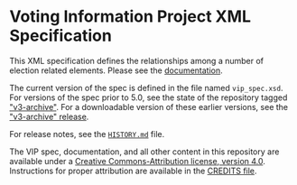 # Voting Information Project XML Specification

This XML specification defines the relationships among a number of election
related elements. Please see the
[documentation](http://vip-specification.readthedocs.org/en/latest/).

The current version of the spec is defined in the file named `vip_spec.xsd`.
For versions of the spec prior to 5.0, see the state of the repository
tagged ["v3-archive"][archive_tag].  For a downloadable version of these
earlier versions, see the ["v3-archive" release][archive_release].

For release notes, see the [`HISTORY.md`](HISTORY.md) file.

The VIP spec, documentation, and all other content in this repository are
available under a [Creative Commons-Attribution license, version
4.0](LICENSE.md).  Instructions for proper attribution are available in the
[CREDITS file](CREDITS.md).


[archive_release]: https://github.com/votinginfoproject/vip-specification/releases/tag/v3-archive
[archive_tag]: https://github.com/votinginfoproject/vip-specification/tree/v3-archive
